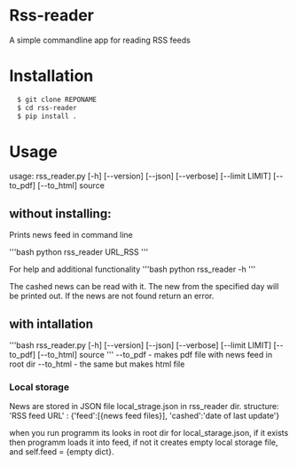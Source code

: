 # Rss-reader
A simple commandline app for reading RSS feeds
# Installation

```bash
  $ git clone REPONAME
  $ cd rss-reader
  $ pip install .
```
# Usage

usage: rss_reader.py [-h] [--version] [--json] [--verbose] [--limit LIMIT] [--to_pdf] [--to_html]
                     source

## without installing:
Prints news feed in command line

'''bash
python rss_reader URL_RSS 
'''

For help and additional functionality
'''bash
python rss_reader -h 
'''


The cashed news can be read with it. The new from the specified day will be printed out.
If the news are not found return an error.
## with intallation
'''bash
rss_reader.py [-h] [--version] [--json] [--verbose] [--limit LIMIT] [--to_pdf] [--to_html]
                     source
'''
--to_pdf - makes pdf file with news feed in root dir
--to_html - the same but makes html file
### Local storage
News are stored in JSON file local_strage.json in rss_reader dir.
structure:
'RSS feed URL' : {'feed':[{news feed files}], 'cashed':'date of last update'}

when you run programm its looks in root dir for local_starage.json, if it exists then programm loads it into feed,
if not it creates empty local storage file, and self.feed = {empty dict}.